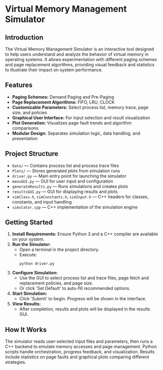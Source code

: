 # Virtual Memory Management Simulator

## Introduction
The Virtual Memory Management Simulator is an interactive tool designed to help users understand and analyze the behavior of virtual memory in operating systems. It allows experimentation with different paging schemes and page replacement algorithms, providing visual feedback and statistics to illustrate their impact on system performance.

## Features
- **Paging Schemes:** Demand Paging and Pre-Paging
- **Page Replacement Algorithms:** FIFO, LRU, CLOCK
- **Customizable Parameters:** Select process list, memory trace, page size, and policies
- **Graphical User Interface:** For input selection and result visualization
- **Plot Generation:** Visualizes page fault trends and algorithm comparisons
- **Modular Design:** Separates simulation logic, data handling, and presentation

## Project Structure
- `Data/` — Contains process list and process trace files
- `Plots/` — Stores generated plots from simulation runs
- `driver.py` — Main entry point for launching the simulator
- `menuGUI.py` — GUI for user input and configuration
- `generateResults.py` — Runs simulations and creates plots
- `resultsGUI.py` — GUI for displaying results and plots
- `simClass.h`, `simConstants.h`, `simInput.h` — C++ headers for classes, constants, and input handling
- `simulator.cpp` — C++ implementation of the simulation engine

## Getting Started
1. **Install Requirements:** Ensure Python 3 and a C++ compiler are available on your system.
2. **Run the Simulator:**
   - Open a terminal in the project directory.
   - Execute:
     ```
     python driver.py
     ```
3. **Configure Simulation:**
   - Use the GUI to select process list and trace files, page fetch and replacement policies, and page size.
   - Or click 'Set Default' to auto-fill recommended options.
4. **Start Simulation:**
   - Click 'Submit' to begin. Progress will be shown in the interface.
5. **View Results:**
   - After completion, results and plots will be displayed in the results GUI.

## How It Works
The simulator reads user-selected input files and parameters, then runs a C++ backend to emulate memory accesses and page management. Python scripts handle orchestration, progress feedback, and visualization. Results include statistics on page faults and graphical plots comparing different strategies.
